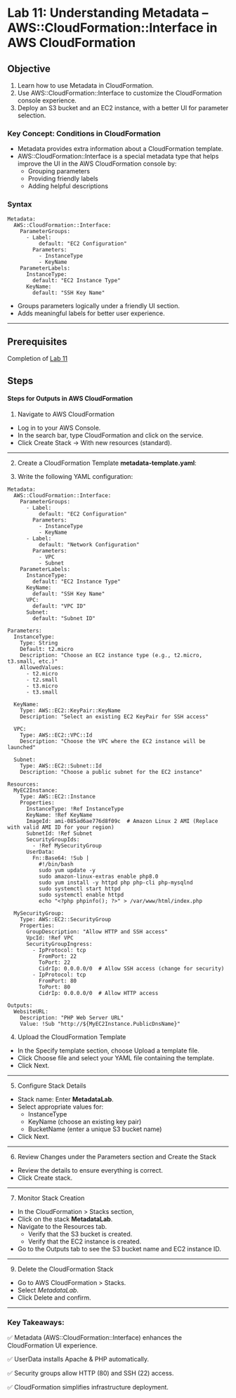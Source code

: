 # Lab 11: Understanding Metadata – AWS::CloudFormation::Interface in AWS CloudFormation
## Objective

1. Learn how to use Metadata in CloudFormation.
2. Use AWS::CloudFormation::Interface to customize the CloudFormation console experience.
3. Deploy an S3 bucket and an EC2 instance, with a better UI for parameter selection.


### Key Concept: Conditions in CloudFormation
- Metadata provides extra information about a CloudFormation template.
- AWS::CloudFormation::Interface is a special metadata type that helps improve the UI in the AWS CloudFormation console by:
    - Grouping parameters
    - Providing friendly labels
    - Adding helpful descriptions

### Syntax 
```
Metadata:
  AWS::CloudFormation::Interface:
    ParameterGroups:
      - Label:
          default: "EC2 Configuration"
        Parameters:
          - InstanceType
          - KeyName
    ParameterLabels:
      InstanceType:
        default: "EC2 Instance Type"
      KeyName:
        default: "SSH Key Name"
```
- Groups parameters logically under a friendly UI section.
- Adds meaningful labels for better user experience.
---
## Prerequisites

Completion of [Lab 11](../Lab%2011/README.md)

## Steps

#### Steps for Outputs in AWS CloudFormation
1. Navigate to AWS CloudFormation

- Log in to your AWS Console.
- In the search bar, type CloudFormation and click on the service.
- Click Create Stack → With new resources (standard).
---

2. Create a CloudFormation Template **metadata-template.yaml**:

3. Write the following YAML configuration:
```
Metadata:
  AWS::CloudFormation::Interface:
    ParameterGroups:
      - Label:
          default: "EC2 Configuration"
        Parameters:
          - InstanceType
          - KeyName
      - Label:
          default: "Network Configuration"
        Parameters:
          - VPC
          - Subnet
    ParameterLabels:
      InstanceType:
        default: "EC2 Instance Type"
      KeyName:
        default: "SSH Key Name"
      VPC:
        default: "VPC ID"
      Subnet:
        default: "Subnet ID"

Parameters:
  InstanceType:
    Type: String
    Default: t2.micro
    Description: "Choose an EC2 instance type (e.g., t2.micro, t3.small, etc.)"
    AllowedValues:
      - t2.micro
      - t2.small
      - t3.micro
      - t3.small

  KeyName:
    Type: AWS::EC2::KeyPair::KeyName
    Description: "Select an existing EC2 KeyPair for SSH access"

  VPC:
    Type: AWS::EC2::VPC::Id
    Description: "Choose the VPC where the EC2 instance will be launched"

  Subnet:
    Type: AWS::EC2::Subnet::Id
    Description: "Choose a public subnet for the EC2 instance"

Resources:
  MyEC2Instance:
    Type: AWS::EC2::Instance
    Properties:
      InstanceType: !Ref InstanceType
      KeyName: !Ref KeyName
      ImageId: ami-085ad6ae776d8f09c  # Amazon Linux 2 AMI (Replace with valid AMI ID for your region)
      SubnetId: !Ref Subnet
      SecurityGroupIds:
        - !Ref MySecurityGroup
      UserData:
        Fn::Base64: !Sub |
          #!/bin/bash
          sudo yum update -y
          sudo amazon-linux-extras enable php8.0
          sudo yum install -y httpd php php-cli php-mysqlnd
          sudo systemctl start httpd
          sudo systemctl enable httpd
          echo "<?php phpinfo(); ?>" > /var/www/html/index.php

  MySecurityGroup:
    Type: AWS::EC2::SecurityGroup
    Properties:
      GroupDescription: "Allow HTTP and SSH access"
      VpcId: !Ref VPC
      SecurityGroupIngress:
        - IpProtocol: tcp
          FromPort: 22
          ToPort: 22
          CidrIp: 0.0.0.0/0  # Allow SSH access (change for security)
        - IpProtocol: tcp
          FromPort: 80
          ToPort: 80
          CidrIp: 0.0.0.0/0  # Allow HTTP access

Outputs:
  WebsiteURL:
    Description: "PHP Web Server URL"
    Value: !Sub "http://${MyEC2Instance.PublicDnsName}"
```  
4. Upload the CloudFormation Template

- In the Specify template section, choose Upload a template file.
- Click Choose file and select your YAML file containing the template.
- Click Next.
---
5. Configure Stack Details

- Stack name: Enter **MetadataLab**.
- Select appropriate values for:
    - InstanceType
    - KeyName (choose an existing key pair)
    - BucketName (enter a unique S3 bucket name)
- Click Next.
---
6. Review Changes under the Parameters section and Create the Stack
- Review the details to ensure everything is correct.
- Click Create stack.
---

7. Monitor Stack Creation

- In the CloudFormation > Stacks section,
- Click on the stack **MetadataLab**.
- Navigate to the Resources tab.
    - Verify that the S3 bucket is created.
    - Verify that the EC2 instance is created.
- Go to the Outputs tab to see the S3 bucket name and EC2 instance ID.
---
9. Delete the CloudFormation Stack

- Go to AWS CloudFormation > Stacks.
- Select *MetadataLab*.
- Click Delete and confirm.
---

### Key Takeaways:

✅ Metadata (AWS::CloudFormation::Interface) enhances the CloudFormation UI experience.

✅ UserData installs Apache & PHP automatically.

✅ Security groups allow HTTP (80) and SSH (22) access.

✅ CloudFormation simplifies infrastructure deployment.
